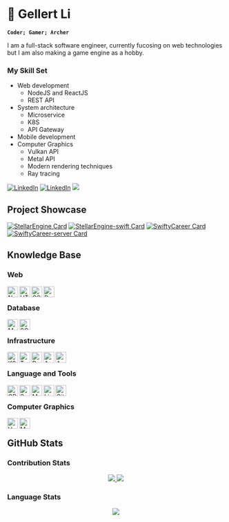 # :bow_and_arrow: Gellert Li

**`Coder; Gamer; Archer`**

I am a full-stack software engineer, currently fucosing on web technologies but I am also making a game engine as a hobby. 


### My Skill Set
* Web development
  * NodeJS and ReactJS
  * REST API
* System architecture
  * Microservice
  * K8S
  * API Gateway
* Mobile development
* Computer Graphics
  * Vulkan API
  * Metal API
  * Modern rendering techniques
  * Ray tracing

[![LinkedIn](https://img.shields.io/badge/-LinkedIn-0A66C2?logo=linkedin&logoColor=white&style=flat)](https://www.linkedin.com/in/gellert-li-458679a5/)
[![LinkedIn](https://img.shields.io/badge/-Instagram-E4405F?logo=instagram&logoColor=white&style=flat)](https://www.instagram.com/gellertli/)
![](https://komarev.com/ghpvc/?username=gellert5225&style=flat)

## Project Showcase

[![StellarEngine Card](https://github-readme-stats-t5b2.vercel.app/api/pin/?username=gellert5225&repo=stellarengine&theme=nord)](https://github.com/Gellert5225/StellarEngine)
[![StellarEngine-swift Card](https://github-readme-stats-t5b2.vercel.app/api/pin/?username=gellert5225&repo=stellarengine-swift&theme=nord)](https://github.com/Gellert5225/StellarEngine-Swift)
[![SwiftyCareer Card](https://github-readme-stats-t5b2.vercel.app/api/pin/?username=gellert5225&repo=swiftycareer&theme=nord)](https://github.com/Gellert5225/SwiftyCareer)
[![SwiftyCareer-server Card](https://github-readme-stats-t5b2.vercel.app/api/pin/?username=gellert5225&repo=swiftycareer-web&theme=nord)](https://github.com/Gellert5225/swiftycareer-web)

## Knowledge Base

### Web

<img align="left" alt="Node" height="25px" src="https://img.shields.io/badge/-NodeJS-3b4252?logo=node.js&logoColor=white&style=flat"/>
<img align="left" alt="HTML" height="25px" src="https://img.shields.io/badge/-HTML-3b4252?logo=html5&logoColor=white&style=flat"/>
<img align="left" alt="CSS" height="25px" src="https://img.shields.io/badge/-CSS-3b4252?logo=css3&logoColor=white&style=flat"/>
<img align="left" alt="React" height="25px" src="https://img.shields.io/badge/-React-3b4252?logo=react&logoColor=white&style=flat"/>
<br/>

### Database

<img align="left" alt="Mongo" height="25px" src="https://img.shields.io/badge/-MongoDB-3b4252?logo=mongodb&logoColor=white&style=flat"/>
<img align="left" alt="SQL" height="25px" src="https://img.shields.io/badge/-MySQL-3b4252?logo=mysql&logoColor=white&style=flat"/>
<br/>

### Infrastructure

<img align="left" alt="K8S" height="25px" src="https://img.shields.io/badge/-Kubernetes-3b4252?logo=kubernetes&logoColor=white&style=flat"/>
<img align="left" alt="Terraform" height="25px" src="https://img.shields.io/badge/-Terraform-3b4252?logo=Terraform&logoColor=white&style=flat"/>
<img align="left" alt="Docker" height="25px" src="https://img.shields.io/badge/-Docker-3b4252?logo=Docker&logoColor=white&style=flat"/>
<img align="left" alt="AWS" height="25px" src="https://img.shields.io/badge/-AWS-3b4252?logo=amazon-aws&logoColor=white&style=flat"/>
<img align="left" alt="AWS" height="25px" src="https://img.shields.io/badge/-Nginx-3b4252?logo=nginx&logoColor=white&style=flat"/>
<br/>

### Language and Tools

<img align="left" alt="CPP" height="25px" src="https://img.shields.io/badge/-C++-3b4252?logo=c%2B%2B&logoColor=white&style=flat"/>
<img align="left" alt="Swift" height="25px" src="https://img.shields.io/badge/-Swift-3b4252?logo=swift&logoColor=white&style=flat"/>
<img align="left" alt="Make" height="25px" src="https://img.shields.io/badge/-Makefile-3b4252?logo=gnu&logoColor=white&style=flat"/>
<img align="left" alt="Linux" height="25px" src="https://img.shields.io/badge/-Linux-3b4252?logo=linux&logoColor=white&style=flat"/>
<img align="left" alt="Git" height="25px" src="https://img.shields.io/badge/-Git-3b4252?logo=git&logoColor=white&style=flat"/>
<br/>

### Computer Graphics

<img align="left" alt="Vulkan" height="25px" src="https://img.shields.io/badge/-Vulkan-3b4252?logo=vulkan&logoColor=white&style=flat"/>
<img align="left" alt="Metal" height="25px" src="https://img.shields.io/badge/-Metal-3b4252?&style=flat"/>

<br/>

## GitHub Stats

### Contribution Stats

<p align="center">
  <a href="#">
    <img src="https://github-readme-stats.vercel.app/api?username=gellert5225&show_icons=true&theme=nord&count_private=true"/>
    <img src="http://github-readme-streak-stats.herokuapp.com?user=gellert5225&theme=nord"/>
  </a>
</p>

### Language Stats

<p align="center">
  <a href="#">
    <img src="https://github-readme-stats-t5b2.vercel.app/api/top-langs/?username=gellert5225&theme=nord&langs_count=5"/>
  </a>
</p>
